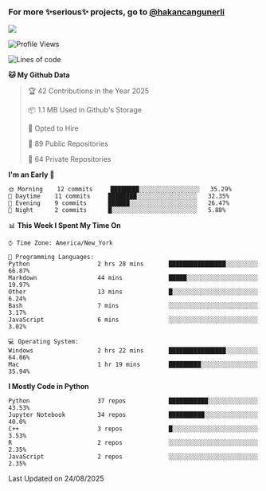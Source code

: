 ### For more ✨serious✨ projects, go to [@hakancangunerli](https://github.com/hakancangunerli)

![](https://github-readme-stats.vercel.app/api/top-langs/?username=johngunerli&layout=compact&hide=jupyter%20notebook,tex,html,shell,CSS,Ruby,Makefile,EmberScript,MATLAB,C&langs_count=6&exclude_repo=2015-csharp,gt_code,gsu_code,uga_code,uga_robotics)

<!--START_SECTION:waka-->
![Profile Views](http://img.shields.io/badge/Profile%20Views-0-blue)

![Lines of code](https://img.shields.io/badge/From%20Hello%20World%20I%27ve%20Written-481020%20lines%20of%20code-blue)

**🐱 My Github Data** 

> 🏆 42 Contributions in the Year 2025
 > 
> 📦 1.1 MB Used in Github's Storage 
 > 
> 💼 Opted to Hire
 > 
> 📜 89 Public Repositories 
 > 
> 🔑 64 Private Repositories  
 > 
**I'm an Early 🐤** 

```text
🌞 Morning    12 commits     ████████░░░░░░░░░░░░░░░░░   35.29% 
🌆 Daytime    11 commits     ████████░░░░░░░░░░░░░░░░░   32.35% 
🌃 Evening    9 commits      ██████░░░░░░░░░░░░░░░░░░░   26.47% 
🌙 Night      2 commits      █░░░░░░░░░░░░░░░░░░░░░░░░   5.88%

```


📊 **This Week I Spent My Time On** 

```text
⌚︎ Time Zone: America/New_York

💬 Programming Languages: 
Python                   2 hrs 28 mins       ████████████████░░░░░░░░░   66.87% 
Markdown                 44 mins             █████░░░░░░░░░░░░░░░░░░░░   19.97% 
Other                    13 mins             █░░░░░░░░░░░░░░░░░░░░░░░░   6.24% 
Bash                     7 mins              ░░░░░░░░░░░░░░░░░░░░░░░░░   3.17% 
JavaScript               6 mins              ░░░░░░░░░░░░░░░░░░░░░░░░░   3.02%

💻 Operating System: 
Windows                  2 hrs 22 mins       ████████████████░░░░░░░░░   64.06% 
Mac                      1 hr 19 mins        █████████░░░░░░░░░░░░░░░░   35.94%

```

**I Mostly Code in Python** 

```text
Python                   37 repos            ███████████░░░░░░░░░░░░░░   43.53% 
Jupyter Notebook         34 repos            ██████████░░░░░░░░░░░░░░░   40.0% 
C++                      3 repos             █░░░░░░░░░░░░░░░░░░░░░░░░   3.53% 
R                        2 repos             ░░░░░░░░░░░░░░░░░░░░░░░░░   2.35% 
JavaScript               2 repos             ░░░░░░░░░░░░░░░░░░░░░░░░░   2.35%

```



 Last Updated on 24/08/2025
<!--END_SECTION:waka-->


